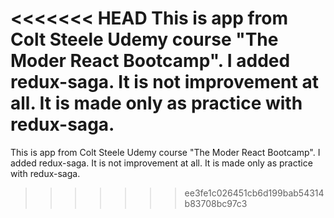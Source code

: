 <<<<<<< HEAD
This is app from Colt Steele Udemy course "The Moder React Bootcamp". I added redux-saga. It is not improvement at all. It is made only as practice with redux-saga.
=======
This is app from Colt Steele Udemy course "The Moder React Bootcamp". I added redux-saga. It is not improvement at all. It is made only as practice with redux-saga.
>>>>>>> ee3fe1c026451cb6d199bab54314b83708bc97c3

